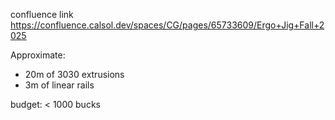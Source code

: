 confluence link
https://confluence.calsol.dev/spaces/CG/pages/65733609/Ergo+Jig+Fall+2025 

Approximate:
- 20m of 3030 extrusions
- 3m of linear rails

budget:
< 1000 bucks
